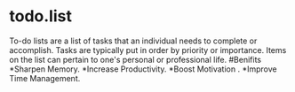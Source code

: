 # todo.list
To-do lists are a list of tasks that an individual needs to complete or accomplish. Tasks are typically put in order by priority or importance. Items on the list can pertain to one's personal or professional life.
#Benifits
  *Sharpen Memory.
  *Increase Productivity.
  *Boost Motivation .
  *Improve Time Management.
